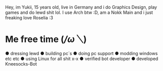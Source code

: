 Hey, im Yukii, 15 years old, live in Germany and i do Graphics Design, play games and do lewd shit lol.
I use Arch btw :D, am a Nokk Main and i just freaking love Roselia :3
# Me free time (*/ω＼*)
● dressing lewd
● building pc´s
● doing pc support
● modding windows etc etc
● using Linux for all shit x-x
● verified bot developer
● developed Kneesocks-Bot
